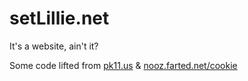 # setLillie.net
It's a website, ain't it?







Some code lifted from [pk11.us](https://github.com/Epicpkmn11/pk11.us/) & [nooz.farted.net/cookie](https://github.com/NoozAbooz/personal/tree/main/cookie)